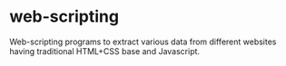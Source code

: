 # web-scripting
Web-scripting programs to extract various data from different websites having traditional HTML+CSS base and Javascript.
